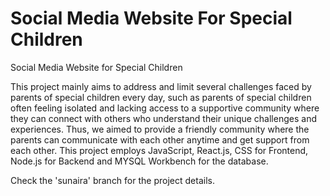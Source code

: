 # Social Media Website For Special Children
Social Media Website for Special Children

This project mainly aims to address and limit several challenges faced by parents of special children every day, such as parents of special children often feeling isolated and lacking access to a supportive community where they can connect with others who understand their unique challenges and experiences. Thus, we aimed to provide a friendly community where the parents can communicate with each other anytime and get support from each other.
This project employs JavaScript, React.js, CSS for Frontend, Node.js for Backend and MYSQL Workbench for the database.

Check the 'sunaira' branch for the project details.

